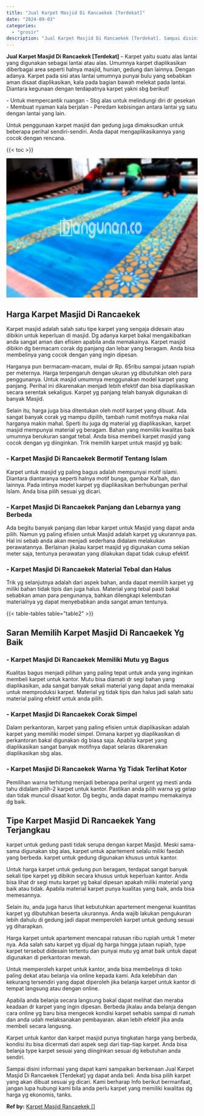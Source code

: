 ```yaml
---
title: "Jual Karpet Masjid Di Rancaekek [Terdekat]"
date: "2024-09-03"
categories: 
  - "grosir"
description: "Jual Karpet Masjid Di Rancaekek [Terdekat]. Sampai disini informasi yang dapat kami sampaikan berkenaan Jual Karpet Masjid Di Rancaekek [Terdekat] yg dapat..."
---
```


**Jual Karpet Masjid Di Rancaekek \[Terdekat\]** – Karpet yaitu suatu alas lantai yang digunakan sebagai lantai atau alas. Umumnya karpet diaplikasikan diberbagai area seperti halnya masjid, hunian, gedung dan lainnya. Dengan adanya. Karpet pada sisi atas lantai umumnya punyai bulu yang sebabkan aman disaat diaplikasikan, kala pada bagian bawah melekat pada lantai. Diantara kegunaan dengan terdapatnya karpet yakni sbg berikut!

\- Untuk mempercantik ruangan - Sbg alas untuk melindungi diri dr gesekan - Membuat nyaman kala berjalan - Peredam kebisingan antara lantai yg satu dengan lantai yang lain.

Untuk penggunaan karpet masjid dan gedung juga dimaksudkan untuk beberapa perihal sendiri-sendiri. Anda dapat mengaplikasikannya yang cocok dengan rencana.

{{< toc >}}

![Jual Karpet Masjid Di Rancaekek [Terdekat]](/images/grosir-karpet-murah-32.png)

## Harga Karpet Masjid Di Rancaekek

Karpet masjid adalah salah satu tipe karpet yang sengaja didesain atau dibikin untuk keperluan di masjid. Dg adanya karpet bakal mengakibatkan anda sangat aman dan efisien apabila anda memakainya. Karpet masjid dibikin dg bermacam corak dg panjang dan lebar yang beragam. Anda bisa membelinya yang cocok dengan yang ingin dipesan.

Harganya pun bermacam-macam, mulai dr Rp. 65ribu sampai jutaan rupiah per meternya. Harga terpengaruh dengan ukuran yg dibutuhkan oleh para penggunanya. Untuk masjid umumnya menggunakan model karpet yang panjang. Perihal ini dikarenakan menjadi lebih efektif dan bisa diaplikasikan secara serentak sekaligus. Karpet yg panjang telah banyak digunakan di banyak Masjid.

Selain itu, harga juga bisa ditentukan oleh motif karpet yang dibuat. Ada sangat banyak corak yg mampu dipilih, tambah rumit motifnya maka nilai harganya makin mahal. Sperti itu juga dg material yg diaplikasikan, karpet masjid mempunyai material yg beragam. Bahan yang memiliki kwalitas baik umumnya berukuran sangat tebal. Anda bisa membeli karpet masjid yang cocok dengan yg diinginkan. Trik memilih karpet untuk masjid yg baik:

### \- Karpet Masjid Di Rancaekek Bermotif Tentang Islam

Karpet untuk masjid yg paling bagus adalah mempunyai motif islami. Diantara diantaranya seperti halnya motif bunga, gambar Ka’bah, dan lainnya. Pada intinya model karpet yg diaplikasikan berhubungan perihal Islam. Anda bisa pilih sesuai yg dicari.

### \- Karpet Masjid Di Rancaekek Panjang dan Lebarnya yang Berbeda

Ada begitu banyak panjang dan lebar karpet untuk Masjid yang dapat anda pilih. Namun yg paling efisien untuk Masjid adalah karpet yg ukurannya pas. Hal ini sebab anda akan menjadi sederhana didalam melakukan perawatannya. Berlainan jikalau karpet masjid yg digunakan cuma sekian meter saja, tentunya perawatan yang dilakukan dapat tidak cukup efektif.

### \- Karpet Masjid Di Rancaekek Material Tebal dan Halus

Trik yg selanjutnya adalah dari aspek bahan, anda dapat memilih karpet yg miliki bahan tidak tipis dan juga halus. Material yang tebal pasti bakal sebabkan aman para pengunanya, bahkan dilengkapi kelembutan materialnya yg dapat menyebabkan anda sangat aman tentunya.

{{< table-tables table="table2" >}}

## Saran Memilih Karpet Masjid Di Rancaekek Yg Baik

### \- Karpet Masjid Di Rancaekek Memiliki Mutu yg Bagus

Kualitas bagus menjadi pilihan yang paling tepat untuk anda yang inginkan membeli karpet untuk kantor. Mutu bisa diamati dr segi bahan yang diaplikasikan, ada sangat banyak sekali material yang dapat anda memakai untuk memproduksi karpet. Material yg tidak tipis dan halus jadi salah satu material paling efektif untuk anda pilih.

### \- Karpet Masjid Di Rancaekek Corak Simpel

Dalam perkantoran, karpet yang paling efisien untuk diaplikasikan adalah karpet yang memiliki model simpel. Dimana karpet yg diaplikasikan di perkantoran bakal digunakan dg biasa saja. Apabila karpet yang diaplikasikan sangat banyak motifnya dapat selaras dikarenakan diaplikasikan sbg alas.

### \- Karpet Masjid Di Rancaekek Warna Yg Tidak Terlihat Kotor

Pemilihan warna terhitung menjadi beberapa perihal urgent yg mesti anda tahu didalam pilih-2 karpet untuk kantor. Pastikan anda pilih warna yg gelap dan tidak muncul disaat kotor. Dg begitu, anda dapat mampu memakainya dg baik.

## Tipe Karpet Masjid Di Rancaekek Yang Terjangkau

karpet untuk gedung pasti tidak serupa dengan karpet Masjid. Meski sama-sama digunakan sbg alas, karpet untuk apartement selalu miliki faedah yang berbeda. karpet untuk gedung digunakan khusus untuk kantor.

Untuk harga karpet untuk gedung pun beragam, terdapat sangat banyak sekali tipe karpet yg dibikin secara khusus untuk keperluan kantor. Anda bisa lihat dr segi mutu karpet yg bakal dipesan apakah miliki material yang baik atau tidak. Apabila material karpet punya kualitas yang baik, anda bisa memesannya.

Selain itu, anda juga harus lihat kebutuhkan apartement mengenai kuantitas karpet yg dibutuhkan beserta ukurannya. Anda wajib lakukan pengukuran lebih dahulu di gedung jadi dapat memperoleh karpet untuk gedung sesuai yg diharapkan.

Harga karpet untuk apartement mencapai ratusan ribu rupiah untuk 1 meter nya. Ada salah satu karpet yg dijual dg harga hingga jutaan rupiah, type karpet tersebut didesain tertentu dan punyai mutu yg amat baik untuk dapat digunakan di perkantoran mewah.

Untuk memperoleh karpet untuk kantor, anda bisa membelinya di toko paling dekat atau belanja via online kepada kami. Ada kelebihan dan kekurang tersendiri yang dapat diperoleh jika belanja karpet untuk kantor di tempat langsung atau dengan online.

Apabila anda belanja secara langsung bakal dapat melihat dan meraba keadaan dr karpet yang ingin dipesan. Berbeda jikalau anda belanja dengan cara online yg baru bisa mengecek kondisi karpet sehabis sampai di rumah dan anda udah melaksanakan pembayaran. akan lebih efektif jika anda membeli secara langusng.

Karpet untuk kantor dan karpet masjid punya tingkatan harga yang berbeda, kondisi itu bisa dicermati dari aspek segi dari tiap-tiap karpet. Anda bisa belanja type karpet sesuai yang diinginkan sesuai dg kebutuhan anda sendiri.

Sampai disini informasi yang dapat kami sampaikan berkenaan Jual Karpet Masjid Di Rancaekek \[Terdekat\] yg dapat anda beli. Anda bisa pilih karpet yang akan dibuat sesuai yg dicari. Kami berharap Info berikut bermanfaat, jangan lupa hubungi kami bila anda perlu karpet yang memiliki kwalitas dg harga yg ekonomis, tanks.

**Ref by:**  [Karpet Masjid Rancaekek []](https://id.wikipedia.org/wiki/Karpet)

